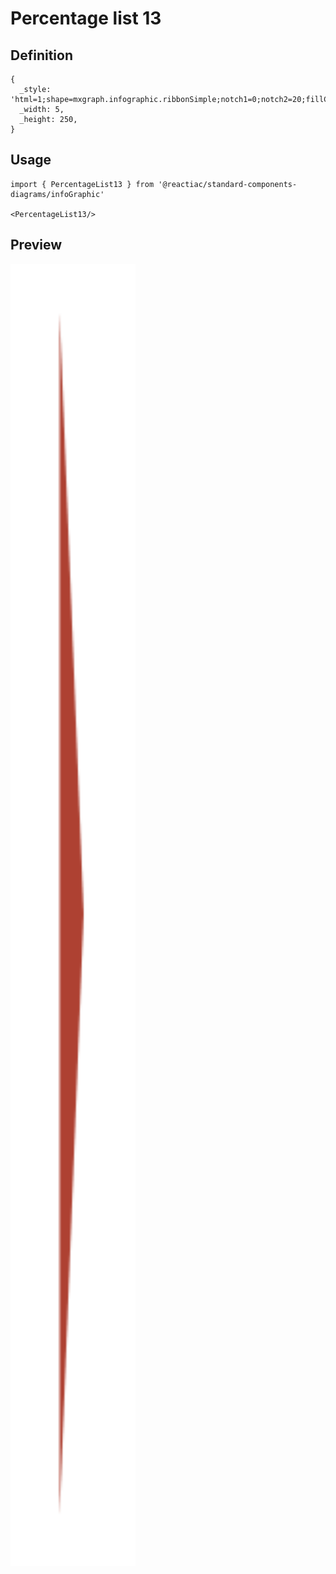 # Percentage list 13

## Definition

```
{
  _style: 'html=1;shape=mxgraph.infographic.ribbonSimple;notch1=0;notch2=20;fillColor=#AE4132;strokeColor=none;align=left;verticalAlign=middle;fontColor=#ffffff;fontSize=18;spacingLeft=10;fontStyle=1;shadow=0;',
  _width: 5,
  _height: 250,
}
```

## Usage

```
import { PercentageList13 } from '@reactiac/standard-components-diagrams/infoGraphic'

<PercentageList13/>
```

## Preview

<img src="./percentage-list-13.png" width="200"/>
